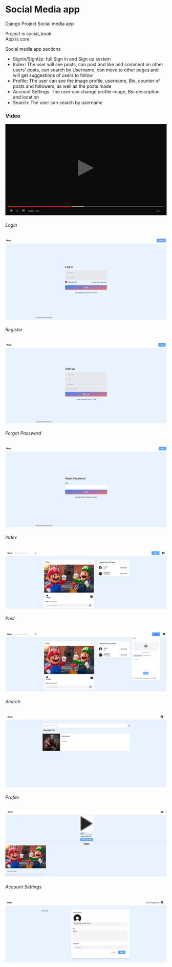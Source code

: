 # Social Media app
 
Django Project Social media app <br>

Project is social_book <br>
App is core <br>



Social media app sections <br>
<ul>
    <li>SignIn/SignUp: full Sign in and Sign up system</li>
    <li>Index: The user will see posts, can post and like and comment on other users' posts, can search by Username, can move to other pages and will get suggestions of users to follow</li>
    <li>Profile: The user can see the image profile, username, Bio, counter of posts and followers, as well as the posts made</li>
    <li>Account Settings: The user can change profile image, Bio description and location</li>
    <li>Search: The user can search by username</li>
</ul>

### Video
[![Watch the video](/images/video.jpg)](https://youtu.be/SX5jV4jFd60)

###### Login
![Alt text](/images/login.png)
###### Register
![Alt text](/images/register.png)
###### Forgot Password
![Alt text](/images/resetpassword.png)
###### Index
![Alt text](/images/index.png)
###### Post
![Alt text](/images/post.png)
###### Search
![Alt text](/images/search.png)
###### Profile
![Alt text](/images/profile.png)
###### Account Settings
![Alt text](/images/accountsettings.png)
